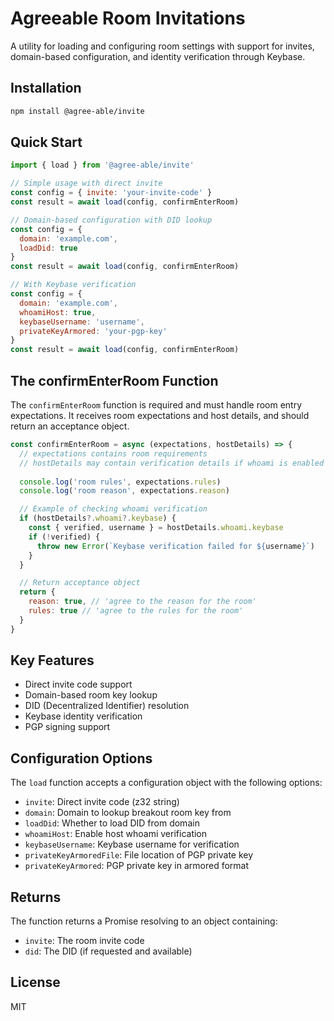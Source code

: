 # Agreeable Room Invitations 

A utility for loading and configuring room settings with support for invites, domain-based configuration, and identity verification through Keybase.

## Installation

```bash
npm install @agree-able/invite
```

## Quick Start

```javascript
import { load } from '@agree-able/invite'

// Simple usage with direct invite
const config = { invite: 'your-invite-code' }
const result = await load(config, confirmEnterRoom)

// Domain-based configuration with DID lookup
const config = { 
  domain: 'example.com',
  loadDid: true
}
const result = await load(config, confirmEnterRoom)

// With Keybase verification
const config = {
  domain: 'example.com',
  whoamiHost: true,
  keybaseUsername: 'username',
  privateKeyArmored: 'your-pgp-key'
}
const result = await load(config, confirmEnterRoom)
```

## The confirmEnterRoom Function

The `confirmEnterRoom` function is required and must handle room entry expectations. It receives room expectations and host details, and should return an acceptance object.

```javascript
const confirmEnterRoom = async (expectations, hostDetails) => {
  // expectations contains room requirements
  // hostDetails may contain verification details if whoami is enabled
  
  console.log('room rules', expectations.rules)
  console.log('room reason', expectations.reason)

  // Example of checking whoami verification
  if (hostDetails?.whoami?.keybase) {
    const { verified, username } = hostDetails.whoami.keybase
    if (!verified) {
      throw new Error(`Keybase verification failed for ${username}`)
    }
  }

  // Return acceptance object
  return {
    reason: true, // 'agree to the reason for the room'
    rules: true // 'agree to the rules for the room'
  }
}
```

## Key Features

- Direct invite code support
- Domain-based room key lookup
- DID (Decentralized Identifier) resolution
- Keybase identity verification
- PGP signing support

## Configuration Options

The `load` function accepts a configuration object with the following options:

- `invite`: Direct invite code (z32 string)
- `domain`: Domain to lookup breakout room key from
- `loadDid`: Whether to load DID from domain
- `whoamiHost`: Enable host whoami verification
- `keybaseUsername`: Keybase username for verification
- `privateKeyArmoredFile`: File location of PGP private key
- `privateKeyArmored`: PGP private key in armored format

## Returns

The function returns a Promise resolving to an object containing:
- `invite`: The room invite code
- `did`: The DID (if requested and available)

## License

MIT
